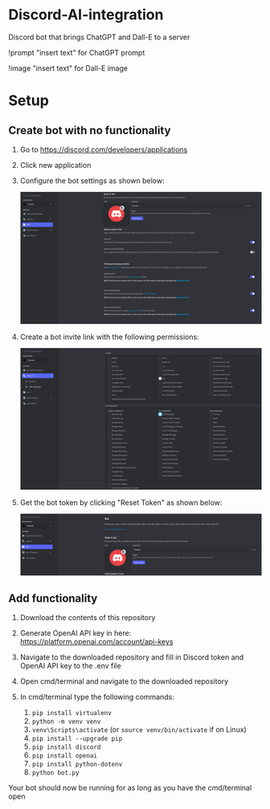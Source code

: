 # Discord-AI-integration
Discord bot that brings ChatGPT and Dall-E to a server

!prompt "insert text" for ChatGPT prompt

!image "insert text" for Dall-E image


# Setup
## Create bot with no functionality
1. Go to https://discord.com/developers/applications
2. Click new application
3. Configure the bot settings as shown below:

   ![Bot settings](/images/bot_settings.PNG)
   
4. Create a bot invite link with the following permissions:

   ![Bot permissions](/images/bot_permissions.PNG)
   
5. Get the bot token by clicking "Reset Token" as shown below:

   ![Bot get token](/images/bot_get_token.PNG)

## Add functionality
1. Download the contents of this repository
2. Generate OpenAI API key in here: https://platform.openai.com/account/api-keys
3. Navigate to the downloaded repository and fill in Discord token and OpenAI API key to the .env file
4. Open cmd/terminal and navigate to the downloaded repository
5. In cmd/terminal type the following commands:

    1. `pip install virtualenv`
    2. `python -m venv venv`
    3. `venv\Scripts\activate` (or `source venv/bin/activate` if on Linux)
    4. `pip install --upgrade pip`
    5. `pip install discord`
    6. `pip install openai`
    7. `pip install python-dotenv`
    8. `python bot.py`
  
Your bot should now be running for as long as you have the cmd/terminal open
